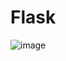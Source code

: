 # Flask
![image](https://user-images.githubusercontent.com/74274788/178101869-fdbb66ff-b746-4249-bb9f-93bd69d0d907.png)
